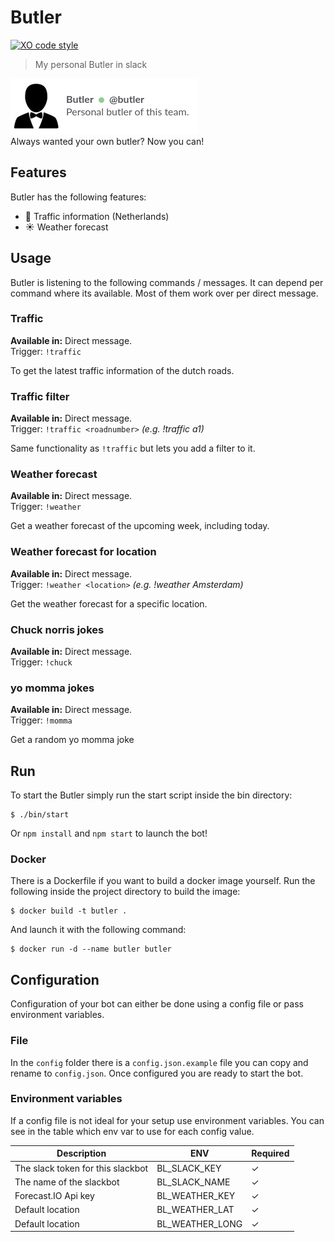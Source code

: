 
# Butler
[![XO code style](https://img.shields.io/badge/code_style-XO-5ed9c7.svg)](https://github.com/sindresorhus/xo)

> My personal Butler in slack

![search and download example](assets/images/butler_screenshot.png)<br>
Always wanted your own butler? Now you can!

## Features
Butler has the following features:
- :car: Traffic information (Netherlands)
- :sunny: Weather forecast

## Usage
Butler is listening to the following commands / messages. It can depend per command where its available. Most of them work over per direct message.

### Traffic
**Available in:** Direct message. <br>
Trigger: `!traffic`

To get the latest traffic information of the dutch roads.

### Traffic filter
**Available in:** Direct message. <br>
Trigger: `!traffic <roadnumber>` _(e.g. !traffic a1)_

Same functionality as `!traffic` but lets you add a filter to it.

### Weather forecast
**Available in:** Direct message. <br>
Trigger: `!weather`

Get a weather forecast of the upcoming week, including today.

### Weather forecast for location
**Available in:** Direct message. <br>
Trigger: `!weather <location>` _(e.g. !weather Amsterdam)_

Get the weather forecast for a specific location.

### Chuck norris jokes
**Available in:** Direct message. <br>
Trigger: `!chuck`

### yo momma jokes
**Available in:** Direct message. <br>
Trigger: `!momma`

Get a random yo momma joke

## Run
To start the Butler simply run the start script inside the bin directory:
```
$ ./bin/start
```
Or `npm install` and `npm start` to launch the bot!

### Docker
There is a Dockerfile if you want to build a docker image yourself. Run the following inside the project directory to build the image:
```
$ docker build -t butler .
```
And launch it with the following command:
```
$ docker run -d --name butler butler
```

## Configuration
Configuration of your bot can either be done using a config file or pass environment variables.

### File
In the `config` folder there is a `config.json.example` file you can copy and rename to `config.json`. Once configured you are ready to start the bot.

### Environment variables
If a config file is not ideal for your setup use environment variables. You can see in the table which env var to use for each config value.

| Description | ENV | Required |
|-------------|-----|----------|
| The slack token for this slackbot | BL_SLACK_KEY | ✓ |
| The name of the slackbot | BL_SLACK_NAME | ✓ |
| Forecast.IO Api key | BL_WEATHER_KEY | ✓ |
| Default location | BL_WEATHER_LAT | ✓ |
| Default location | BL_WEATHER_LONG | ✓ |
